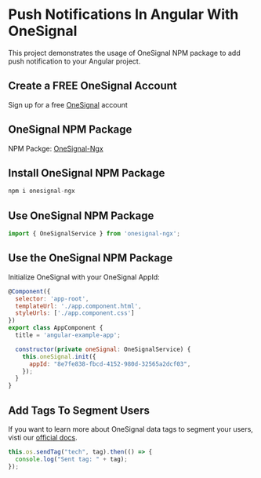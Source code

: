 # Push Notifications In Angular With OneSignal

This project demonstrates the usage of OneSignal NPM package to add push notification to your Angular project.

## Create a FREE OneSignal Account
Sign up for a free [OneSignal](https://onesignal.com/) account

## OneSignal NPM Package
NPM Packge: [OneSignal-Ngx](https://www.npmjs.com/package/onesignal-ngx)

## Install OneSignal NPM Package
```javascript
npm i onesignal-ngx
```
## Use OneSignal NPM Package
```javascript
import { OneSignalService } from 'onesignal-ngx';
```

## Use the OneSignal NPM Package
Initialize OneSignal with your OneSignal AppId:

```javascript
@Component({
  selector: 'app-root',
  templateUrl: './app.component.html',
  styleUrls: ['./app.component.css']
})
export class AppComponent {
  title = 'angular-example-app';

  constructor(private oneSignal: OneSignalService) {
    this.oneSignal.init({
      appId: "8e7fe838-fbcd-4152-980d-32565a2dcf03",
    });
  }
}
```
## Add Tags To Segment Users
If you want to learn more about OneSignal data tags to segment your users, visti our [official docs](https://documentation.onesignal.com/docs/add-user-data-tags).

```javascript
this.os.sendTag("tech", tag).then(() => {
  console.log("Sent tag: " + tag);
});
```

